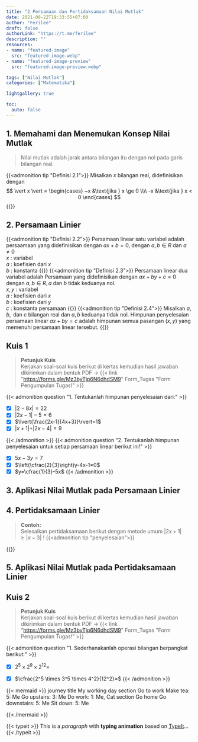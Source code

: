 ```yaml
---
title: "2 Persamaan dan Pertidaksamaan Nilai Mutlak"
date: 2021-08-22T19:33:55+07:00
author: "Ferilee"
draft: false
authorLink: "https://t.me/ferilee"
description: ""
resources:
- name: "featured-image"
  src: "featured-image.webp"
- name: "featured-image-preview"
  src: "featured-image-preview.webp"

tags: ["Nilai Mutlak"]
categories: ["Matematika"]

lightgallery: true

toc:
  auto: false
---
```


## 1. Memahami dan Menemukan Konsep Nilai Mutlak
> Nilai mutlak adalah jarak antara bilangan itu dengan nol pada garis bilangan real.
<!--more-->

{{<admonition tip "Definisi 2.1">}}
Misalkan $x$ bilangan real, didefinisikan dengan $$ \vert x \vert = \begin{cases}   ~x &\text{jika } x \ge 0 \\\\   -x &\text{jika } x < 0 \end{cases} $$
{{</admonition>}}
## 2. Persamaan Linier
{{<admonition tip "Definisi 2.2">}}
Persamaan linear satu variabel adalah persaamaan yang didefinisikan dengan $ax+b=0$, dengan $a, b \in R$ dan $a \not=0$\
$x$ : variabel\
$a$ : koefisien dari $x$\
$b$ : konstanta
{{</admonition>}}
{{<admonition tip "Definisi 2.3">}}
Persamaan linear dua variabel adalah Persamaan yang didefinisikan dengan $ax+by+c=0$ dengan $a, b \in R, a \text{ dan } b$ tidak keduanya nol.\
$x, y$ : variabel\
$a$ : koefisien dari $x$\
$b$ : koefisien dari $y$\
$c$ : konstanta persamaan
{{</admonition>}}
{{<admonition tip "Definisi 2.4">}}
Misalkan $a, b, \text{ dan } c$ bilangan real dan $a, b$ keduanya tidak nol. Himpunan penyelesaian persamaan linear $ax+by=c$ adalah himpunan semua pasangan $(x, y)$ yang memenuhi persamaan linear tersebut.
{{</admonition>}}
## Kuis 1
> **Petunjuk Kuis**\
Kerjakan soal-soal kuis berikut di kertas kemudian hasil jawaban dikirimkan dalam bentuk PDF $\to$ {{< link "https://forms.gle/Mz3byTjp6N6dhdSM9" Form_Tugas "Form Pengumpulan Tugas!" >}}

{{< admonition question "1. Tentukanlah himpunan penyelesaian dari:" >}}
- [x] $\vert{2-8x}\vert=22$
- [x] $\vert{2x-1}\vert-5=6$
- [x] $\lvert{\frac{2x-1}{4x+3}}\rvert=1$
- [x] $\vert{x+1}\vert+\vert{2x-4}\vert=9$

{{< /admonition >}}
{{< admonition question "2. Tentukanlah himpunan penyelesaian untuk setiap persamaan linear berikut ini!" >}}
- [x] $5x-3y=7$
- [x] $\left(\cfrac{2}{3}\right)y-4x-1=0$
- [x] $y=\cfrac{1}{3}-5x$
{{< /admonition >}}

## 3. Aplikasi Nilai Mutlak pada Persamaan Linier
## 4. Pertidaksamaan Linier
> **Contoh:**\
Selesaikan pertidaksamaan berikut dengan metode umum $\vert{2x+1}\vert \ge \vert{x-3}\vert$ !
{{<admonition tip "penyelesaian">}}

{{</admonition>}}
## 5. Aplikasi Nilai Mutlak pada Pertidaksamaan Linier
## Kuis 2
> **Petunjuk Kuis**\
Kerjakan soal-soal kuis berikut di kertas kemudian hasil jawaban dikirimkan dalam bentuk PDF $\to$ {{< link "https://forms.gle/Mz3byTjp6N6dhdSM9" Form_Tugas "Form Pengumpulan Tugas!" >}}

{{< admonition question "1. Sederhanakanlah operasi bilangan berpangkat berikut:" >}}
- [x] $2^5 \times 2^9 \times 2^{12}=$
- [x] $\cfrac{2^5 \times 3^5 \times 4^2}{12^2}=$
{{< /admonition >}}


{{< mermaid >}}
journey
    title My working day
    section Go to work
      Make tea: 5: Me
      Go upstairs: 3: Me
      Do work: 1: Me, Cat
    section Go home
      Go downstairs: 5: Me
      Sit down: 5: Me

{{< /mermaid >}}


{{< typeit >}}
This is a *paragraph* with **typing animation** based on [TypeIt](https://typeitjs.com/)...
{{< /typeit >}}
